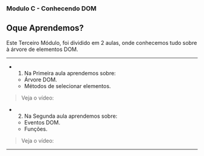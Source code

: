 ### Modulo C - Conhecendo DOM

## Oque Aprendemos? 

Este Terceiro Módulo, foi dividido em 2 aulas, onde conhecemos tudo sobre 
à árvore de elementos DOM.

---

- 1) Na Primeira aula aprendemos sobre:
  - Árvore DOM.
  - Métodos de selecionar elementos.
> Veja o vídeo: 

- 2) Na Segunda aula aprendemos sobre:
  - Eventos DOM.
  - Funções.
> Veja o vídeo: 

---
